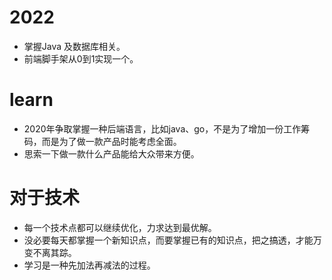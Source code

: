 # 2022
- 掌握Java 及数据库相关。
- 前端脚手架从0到1实现一个。
# learn
- 2020年争取掌握一种后端语言，比如java、go，不是为了增加一份工作筹码，而是为了做一款产品时能考虑全面。
- 思索一下做一款什么产品能给大众带来方便。

# 对于技术
- 每一个技术点都可以继续优化，力求达到最优解。
- 没必要每天都掌握一个新知识点，而要掌握已有的知识点，把之搞透，才能万变不离其踪。
- 学习是一种先加法再减法的过程。